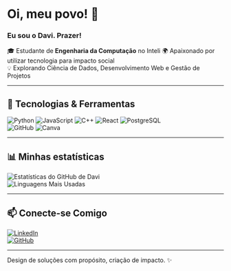 # Oi, meu povo! 👋

### Eu sou o Davi. Prazer!

🎓 Estudante de **Engenharia da Computação** no Inteli
🌍 Apaixonado por utilizar tecnologia para impacto social  
💡 Explorando Ciência de Dados, Desenvolvimento Web e Gestão de Projetos

---

## 🔧 Tecnologias & Ferramentas

![Python](https://img.shields.io/badge/-Python-000?style=flat&logo=python) ![JavaScript](https://img.shields.io/badge/-JavaScript-000?style=flat&logo=javascript) ![C++](https://img.shields.io/badge/-C++-000?style=flat&logo=c%2B%2B) ![React](https://img.shields.io/badge/-React-000?style=flat&logo=react) ![PostgreSQL](https://img.shields.io/badge/-PostgreSQL-000?style=flat&logo=postgresql)  
![GitHub](https://img.shields.io/badge/-GitHub-000?style=flat&logo=github) ![Canva](https://img.shields.io/badge/-Canva-000?style=flat&logo=canva)  

---

## 📊 Minhas estatísticas

![Estatísticas do GitHub de Davi](https://github-readme-stats.vercel.app/api?username=davidijesus&show_icons=true&theme=tokyonight)  
![Linguagens Mais Usadas](https://github-readme-stats.vercel.app/api/top-langs/?username=davidijesus&layout=compact&theme=tokyonight)  

---

## 📫 Conecte-se Comigo

[![LinkedIn](https://img.shields.io/badge/-LinkedIn-000?style=flat&logo=linkedin)](https://www.linkedin.com/in/davi-nascimento-de-jesus/)  
[![GitHub](https://img.shields.io/badge/-GitHub-000?style=flat&logo=github)](https://github.com/davidijesus)  

---

Design de soluções com propósito, criação de impacto. ✨
